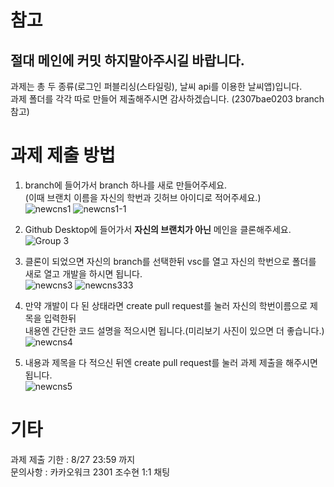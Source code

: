 # 참고
## 절대 메인에 커밋 하지말아주시길 바랍니다.
과제는 총 두 종류(로그인 퍼블리싱(스타일링), 날씨 api를 이용한 날씨앱)입니다.<br/>
과제 폴더를 각각 따로 만들어 제출해주시면 감사하겠습니다. (2307bae0203 branch 참고)
# 과제 제출 방법
1. branch에 들어가서 branch 하나를 새로 만들어주세요.
<br/>(이때 브랜치 이름을 자신의 학번과 깃허브 아이디로 적어주세요.)<br/>
![newcns1](https://github.com/2023NewCNSMember/Frontend-Assignment/assets/101560583/f1ad3540-421b-4a59-be16-4774f140eb7d)
![newcns1-1](https://github.com/2023NewCNSMember/Frontend-Assignment/assets/101560583/b77ae2c5-30dd-41f3-87d1-8f44c63f0454)
2. Github Desktop에 들어가서 **자신의 브랜치가 아닌** 메인을 클론해주세요.<br/>
![Group 3](https://github.com/2023NewCNSMember/Frontend-Assignment/assets/101560583/87ca165b-df46-4003-9912-417cbf8dba9b)
3. 클론이 되었으면 자신의 branch를 선택한뒤 vsc를 열고 자신의 학번으로 폴더를 새로 열고 개발을 하시면 됩니다.<br/>
![newcns3](https://github.com/2023NewCNSMember/Frontend-Assignment/assets/101560583/7b93c510-d7cd-4d99-aef6-51cfeb029295)
![newcns333](https://github.com/2023NewCNSMember/Frontend-Assignment/assets/101560583/577033fc-e8d6-43c7-a8d5-df67024d0db4)

4. 만약 개발이 다 된 상태라면 create pull request를 눌러 자신의 학번이름으로 제목을 입력한뒤<br/>
   내용엔 간단한 코드 설명을 적으시면 됩니다.(미리보기 사진이 있으면 더 좋습니다.)<br/>
![newcns4](https://github.com/2023NewCNSMember/Frontend-Assignment/assets/101560583/f8ca2e8c-45e2-41ac-bd62-5513d2a9895c)

5. 내용과 제목을 다 적으신 뒤엔 create pull request를 눌러 과제 제출을 해주시면 됩니다.<br/>
![newcns5](https://github.com/2023NewCNSMember/Frontend-Assignment/assets/101560583/3ebc2516-fefa-4bf8-a8a2-d4e639256b1e)

# 기타
과제 제출 기한 : 8/27 23:59 까지<br/>
문의사항 : 카카오워크 2301 조수현 1:1 채팅
